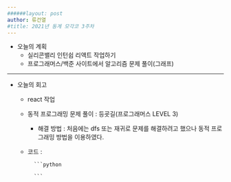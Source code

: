 ```yaml
---
######layout: post
author: 류건열
#title: 2021년 동계 모각코 3주차
---
```


- 오늘의 계획
	- 실리콘밸리 인턴쉽 리액트 작업하기
    - 프로그래머스/백준 사이트에서 알고리즘 문제 풀이(그래프)


- - -
-  오늘의 회고
    - react 작업
    - 동적 프로그래밍 문제 풀이 : 등굣길(프로그래머스 LEVEL 3)
        - 해결 방법 : 처음에는 dfs 또는 재귀로 문제를 해결하려고 했으나 동적 프로그래밍 방법을 이용하였다. 

    - 코드 :

            ```python
            
            ```
